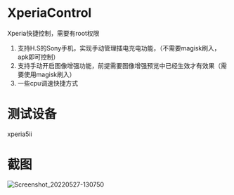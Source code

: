 # XperiaControl
Xperia快捷控制，需要有root权限
1. 支持H.S的Sony手机，实现手动管理插电充电功能，（不需要magisk刷入，apk即可控制）
2. 支持手动开启图像增强功能，前提需要图像增强预览中已经生效才有效果（需要使用magisk刷入）
3. 一些cpu调速快捷方式

# 测试设备
xperia5ii

# 截图
![Screenshot_20220527-130750](https://user-images.githubusercontent.com/11493797/170633394-019e74c7-456a-4201-acf1-975bb77b9af2.png)
